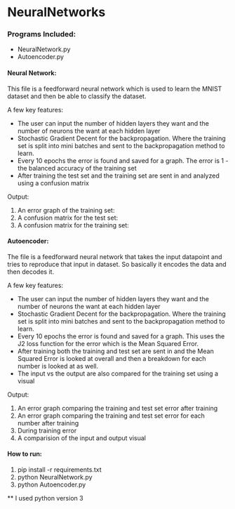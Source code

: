 # NeuralNetworks

### Programs Included:
- NeuralNetwork.py
- Autoencoder.py 

#### Neural Network:

This file is a feedforward neural network which is used to learn the MNIST dataset and then be able to classify the dataset.

A few key features:
- The user can input the number of hidden layers they want and the number of neurons the want at each hidden layer
- Stochastic Gradient Decent for the backpropagation. Where the training set is split into mini batches and sent to the backpropagation method to learn. 
- Every 10 epochs the error is found and saved for a graph. The error is 1 - the balanced accuracy of the training set
- After training the test set and the training set are sent in and analyzed using a confusion matrix 

Output:

1. An error graph of the training set:
2. A confusion matrix for the test set:
3. A confusion matrix for the training set:

#### Autoencoder:

The file is a feedforward neural network that takes the input datapoint and tries to reproduce that input in dataset. So basically it encodes the data and then decodes it.

A few key features:
- The user can input the number of hidden layers they want and the number of neurons the want at each hidden layer
- Stochastic Gradient Decent for the backpropagation. Where the training set is split into mini batches and sent to the backpropagation method to learn. 
- Every 10 epochs the error is found and saved for a graph. This uses the J2 loss function for the error which is the Mean Squared Error. 
- After training both the training and test set are sent in and the Mean Squared Error is looked at overall and then a breakdown for each number is looked at as well.
- The input vs the output are also compared for the training set using a visual

Output:

1. An error graph comparing the training and test set error after training
2. An error graph comparing the training and test set error for each number after training 
3. During training error 
4. A comparision of the input and output visual 

#### How to run:

1. pip install -r requirements.txt
2. python NeuralNetwork.py
3. python Autoencoder.py

** I used python version 3
